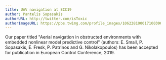 ```yaml
---
title: UAV navigation at ECC19
author: Pantelis Sopasakis
authorURL: http://twitter.com/isToxic
authorImageURL: https://pbs.twimg.com/profile_images/1062281000171003904/KkolV9Eg_400x400.jpg
---
```


Our paper titled "Aerial navigation in obstructed environments with embedded nonlinear model predictive control" (authors: E. Small, P. Sopasakis, E. Fresk, P. Patrinos and G. Nikolakopoulos) has been accepted for publication in European Control Conference, 2019.
